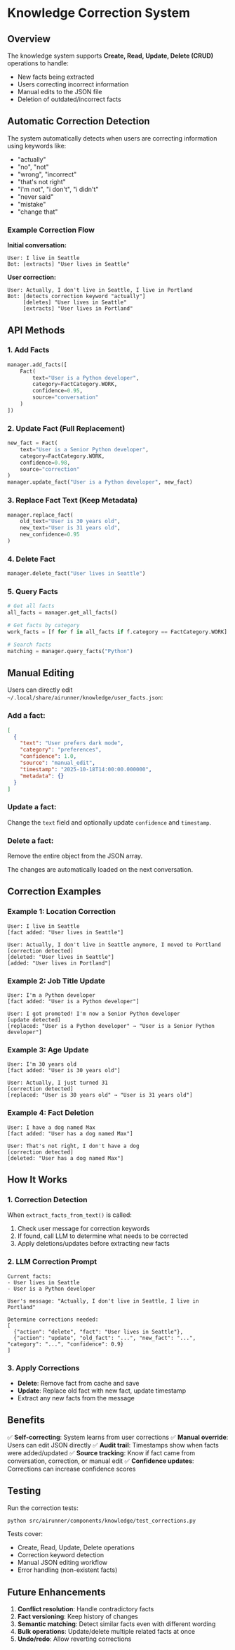# Knowledge Correction System

## Overview

The knowledge system supports **Create, Read, Update, Delete (CRUD)** operations to handle:
- New facts being extracted
- Users correcting incorrect information
- Manual edits to the JSON file
- Deletion of outdated/incorrect facts

## Automatic Correction Detection

The system automatically detects when users are correcting information using keywords like:
- "actually"
- "no", "not"
- "wrong", "incorrect"
- "that's not right"
- "i'm not", "i don't", "i didn't"
- "never said"
- "mistake"
- "change that"

### Example Correction Flow

**Initial conversation:**
```
User: I live in Seattle
Bot: [extracts] "User lives in Seattle"
```

**User correction:**
```
User: Actually, I don't live in Seattle, I live in Portland
Bot: [detects correction keyword "actually"]
     [deletes] "User lives in Seattle"
     [extracts] "User lives in Portland"
```

## API Methods

### 1. Add Facts
```python
manager.add_facts([
    Fact(
        text="User is a Python developer",
        category=FactCategory.WORK,
        confidence=0.95,
        source="conversation"
    )
])
```

### 2. Update Fact (Full Replacement)
```python
new_fact = Fact(
    text="User is a Senior Python developer",
    category=FactCategory.WORK,
    confidence=0.98,
    source="correction"
)
manager.update_fact("User is a Python developer", new_fact)
```

### 3. Replace Fact Text (Keep Metadata)
```python
manager.replace_fact(
    old_text="User is 30 years old",
    new_text="User is 31 years old",
    new_confidence=0.95
)
```

### 4. Delete Fact
```python
manager.delete_fact("User lives in Seattle")
```

### 5. Query Facts
```python
# Get all facts
all_facts = manager.get_all_facts()

# Get facts by category
work_facts = [f for f in all_facts if f.category == FactCategory.WORK]

# Search facts
matching = manager.query_facts("Python")
```

## Manual Editing

Users can directly edit `~/.local/share/airunner/knowledge/user_facts.json`:

### Add a fact:
```json
[
  {
    "text": "User prefers dark mode",
    "category": "preferences",
    "confidence": 1.0,
    "source": "manual_edit",
    "timestamp": "2025-10-18T14:00:00.000000",
    "metadata": {}
  }
]
```

### Update a fact:
Change the `text` field and optionally update `confidence` and `timestamp`.

### Delete a fact:
Remove the entire object from the JSON array.

The changes are automatically loaded on the next conversation.

## Correction Examples

### Example 1: Location Correction
```
User: I live in Seattle
[fact added: "User lives in Seattle"]

User: Actually, I don't live in Seattle anymore, I moved to Portland
[correction detected]
[deleted: "User lives in Seattle"]
[added: "User lives in Portland"]
```

### Example 2: Job Title Update
```
User: I'm a Python developer
[fact added: "User is a Python developer"]

User: I got promoted! I'm now a Senior Python developer
[update detected]
[replaced: "User is a Python developer" → "User is a Senior Python developer"]
```

### Example 3: Age Update
```
User: I'm 30 years old
[fact added: "User is 30 years old"]

User: Actually, I just turned 31
[correction detected]
[replaced: "User is 30 years old" → "User is 31 years old"]
```

### Example 4: Fact Deletion
```
User: I have a dog named Max
[fact added: "User has a dog named Max"]

User: That's not right, I don't have a dog
[correction detected]
[deleted: "User has a dog named Max"]
```

## How It Works

### 1. Correction Detection
When `extract_facts_from_text()` is called:
1. Check user message for correction keywords
2. If found, call LLM to determine what needs to be corrected
3. Apply deletions/updates before extracting new facts

### 2. LLM Correction Prompt
```
Current facts:
- User lives in Seattle
- User is a Python developer

User's message: "Actually, I don't live in Seattle, I live in Portland"

Determine corrections needed:
[
  {"action": "delete", "fact": "User lives in Seattle"},
  {"action": "update", "old_fact": "...", "new_fact": "...", "category": "...", "confidence": 0.9}
]
```

### 3. Apply Corrections
- **Delete**: Remove fact from cache and save
- **Update**: Replace old fact with new fact, update timestamp
- Extract any new facts from the message

## Benefits

✅ **Self-correcting**: System learns from user corrections
✅ **Manual override**: Users can edit JSON directly
✅ **Audit trail**: Timestamps show when facts were added/updated
✅ **Source tracking**: Know if fact came from conversation, correction, or manual edit
✅ **Confidence updates**: Corrections can increase confidence scores

## Testing

Run the correction tests:
```bash
python src/airunner/components/knowledge/test_corrections.py
```

Tests cover:
- Create, Read, Update, Delete operations
- Correction keyword detection
- Manual JSON editing workflow
- Error handling (non-existent facts)

## Future Enhancements

1. **Conflict resolution**: Handle contradictory facts
2. **Fact versioning**: Keep history of changes
3. **Semantic matching**: Detect similar facts even with different wording
4. **Bulk operations**: Update/delete multiple related facts at once
5. **Undo/redo**: Allow reverting corrections
